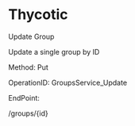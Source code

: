 #     Thycotic


Update Group

Update a single group by ID

Method: Put

OperationID: GroupsService_Update

EndPoint:

/groups/{id}
